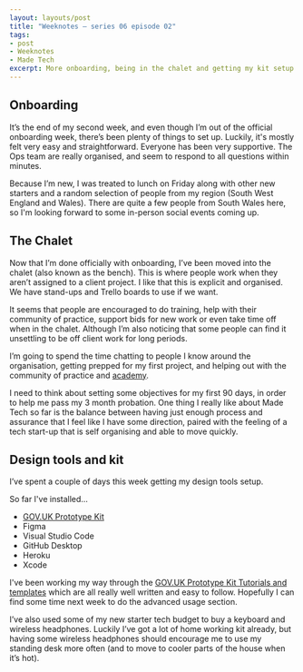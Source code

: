 ```yaml
---
layout: layouts/post
title: "Weeknotes – series 06 episode 02"
tags:
- post
- Weeknotes
- Made Tech
excerpt: More onboarding, being in the chalet and getting my kit setup.
---
```


## Onboarding

It’s the end of my second week, and even though I’m out of the official onboarding week, there’s been plenty of things to set up. Luckily, it's mostly felt very easy and straightforward. Everyone has been very supportive. The Ops team are really organised, and seem to respond to all questions within minutes.

Because I’m new, I was treated to lunch on Friday along with other new starters and a random selection of people from my region (South West England and Wales). There are quite a few people from South Wales here, so I'm looking forward to some in-person social events coming up.

## The Chalet

Now that I’m done officially with onboarding, I’ve been moved into the chalet (also known as the bench). This is where people work when they aren’t assigned to a client project. I like that this is explicit and organised. We have stand-ups and Trello boards to use if we want.

It seems that people are encouraged to do training, help with their community of practice, support bids for new work or even take time off when in the chalet. Although I’m also noticing that some people can find it unsettling to be off client work for long periods.

I’m going to spend the time chatting to people I know around the organisation, getting prepped for my first project, and helping out with the community of practice and [academy](https://www.madetech.com/careers/academy/).

I need to think about setting some objectives for my first 90 days, in order to help me pass my 3 month probation. One thing I really like about Made Tech so far is the balance between having just enough process and assurance that I feel like I have some direction, paired with the feeling of a tech start-up that is self organising and able to move quickly.

## Design tools and kit

I’ve spent a couple of days this week getting my design tools setup.

So far I've installed…

- [GOV.UK Prototype Kit](https://govuk-prototype-kit.herokuapp.com/docs)
- Figma
- Visual Studio Code
- GitHub Desktop
- Heroku
- Xcode

I've been working my way through the [GOV.UK Prototype Kit Tutorials and templates](https://govuk-prototype-kit.herokuapp.com/docs/tutorials-and-examples) which are all really well written and easy to follow. Hopefully I can find some time  next week to do the advanced usage section.

I’ve also used some of my new starter tech budget to buy a keyboard and wireless headphones. Luckily I’ve got a lot of home working kit already, but having some wireless headphones should encourage me to use my standing desk more often (and to move to cooler parts of the house when it’s hot).
